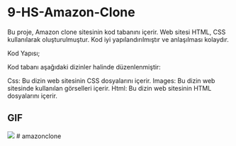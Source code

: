 # 9-HS-Amazon-Clone
Bu proje, Amazon clone sitesinin kod tabanını içerir. 
Web sitesi HTML, CSS kullanılarak oluşturulmuştur. Kod iyi yapılandırılmıştır ve anlaşılması kolaydır.

Kod Yapısı;

Kod tabanı aşağıdaki dizinler halinde düzenlenmiştir:

Css: Bu dizin web sitesinin CSS dosyalarını içerir. 
Images: Bu dizin web sitesinde kullanılan görselleri içerir. 
Html: Bu dizin web sitesinin HTML dosyalarını içerir.

## GIF
<img src="/amazon.gif" />
#   a m a z o n c l o n e  
 